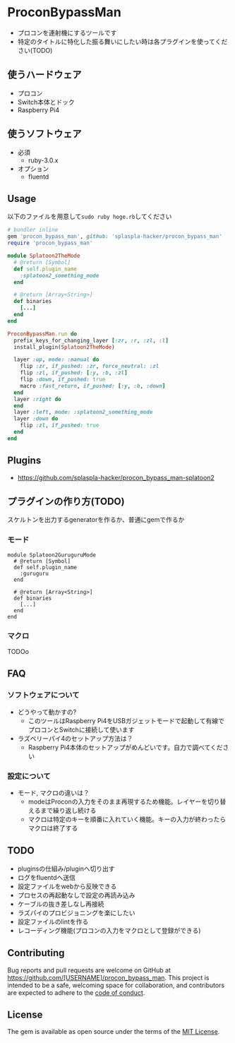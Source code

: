# ProconBypassMan
* プロコンを連射機にするツールです
* 特定のタイトルに特化した振る舞いにしたい時は各プラグインを使ってください(TODO)

## 使うハードウェア
* プロコン
* Switch本体とドック
* Raspberry Pi4

## 使うソフトウェア
* 必須
  * ruby-3.0.x
* オプション
  * fluentd

## Usage
以下のファイルを用意して`sudo ruby hoge.rb`してください

```ruby
# bundler inline
gem 'procon_bypass_man', github: 'splaspla-hacker/procon_bypass_man'
require 'procon_bypass_man'

module Splatoon2TheMode
  # @return [Symbol]
  def self.plugin_name
    :splatoon2_something_mode
  end

  # @return [Array<String>]
  def binaries
    [...]
  end
end

ProconBypassMan.run do
  prefix_keys_for_changing_layer [:zr, :r, :zl, :l]
  install_plugin(Splatoon2TheMode)

  layer :up, mode: :manual do
    flip :zr, if_pushed: :zr, force_neutral: :zl
    flip :zl, if_pushed: [:y, :b, :zl]
    flip :down, if_pushed: true
    macro :fast_return, if_pushed: [:y, :b, :down]
  end
  layer :right do
  end
  layer :left, mode: :splatoon2_something_mode
  layer :down do
    flip :zl, if_pushed: true
  end
end
```

## Plugins
* https://github.com/splaspla-hacker/procon_bypass_man-splatoon2

## プラグインの作り方(TODO)
スケルトンを出力するgeneratorを作るか、普通にgemで作るか

### モード

```
module Splatoon2GuruguruMode
  # @return [Symbol]
  def self.plugin_name
    :guruguru
  end

  # @return [Array<String>]
  def binaries
    [...]
  end
end
```

### マクロ
TODOo

## FAQ
### ソフトウェアについて
* どうやって動かすの?
    * このツールはRaspberry Pi4をUSBガジェットモードで起動して有線でプロコンとSwitchに接続して使います
* ラズベリーパイ4のセットアップ方法は？
    * Raspberry Pi4本体のセットアップがめんどいです。自力で調べてください

### 設定について
* モード, マクロの違いは？
    * modeはProconの入力をそのまま再現するため機能。レイヤーを切り替えるまで繰り返し続ける
    * マクロは特定のキーを順番に入れていく機能。キーの入力が終わったらマクロは終了する

## TODO
* pluginsの仕組み/pluginへ切り出す
* ログをfluentdへ送信
* 設定ファイルをwebから反映できる
* プロセスの再起動なしで設定の再読み込み
* ケーブルの抜き差しなし再接続
* ラズパイのプロビジョニングを楽にしたい
* 設定ファイルのlintを作る
* レコーディング機能(プロコンの入力をマクロとして登録ができる)

## Contributing

Bug reports and pull requests are welcome on GitHub at https://github.com/[USERNAME]/procon_bypass_man. This project is intended to be a safe, welcoming space for collaboration, and contributors are expected to adhere to the [code of conduct](https://github.com/[USERNAME]/procon_bypass_man/blob/master/CODE_OF_CONDUCT.md).

## License

The gem is available as open source under the terms of the [MIT License](https://opensource.org/licenses/MIT).
